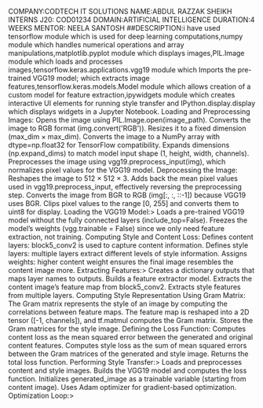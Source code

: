 COMPANY:CODTECH IT SOLUTIONS 
NAME:ABDUL RAZZAK SHEIKH 
INTERNS J20: COD01234 
DOMAIN:ARTIFICIAL INTELLIGENCE 
DURATION:4 WEEKS 
MENTOR: NEELA SANTOSH 
##DESCRIPTION:i have used tensorflow module which is used for deep learning computations,numpy module which handles numerical operations and array manipulations,matplotlib.pyplot module which displays images,PIL.Image module which loads and processes images,tensorflow.keras.applications.vgg19 module which Imports the pre-trained VGG19 model; which extracts image features,tensorflow.keras.models.Model module which allows creation of a custom model for feature extraction,ipywidgets module which creates interactive UI elements for running style transfer and IPython.display.display which displays widgets in a Jupyter Notebook.
Loading and Preprocessing Images:
Opens the image using PIL.Image.open(image_path).
Converts the image to RGB format (img.convert('RGB')).
Resizes it to a fixed dimension (max_dim × max_dim).
Converts the image to a NumPy array with dtype=np.float32 for TensorFlow compatibility.
Expands dimensions (np.expand_dims) to match model input shape (1, height, width, channels).
Preprocesses the image using vgg19.preprocess_input(img), which normalizes pixel values for the VGG19 model.
Deprocessing the Image:
Reshapes the image to 512 × 512 × 3.
Adds back the mean pixel values used in vgg19.preprocess_input, effectively reversing the preprocessing step.
Converts the image from BGR to RGB (img[:, :, ::-1]) because VGG19 uses BGR.
Clips pixel values to the range [0, 255] and converts them to uint8 for display.
Loading the VGG19 Model:>
Loads a pre-trained VGG19 model without the fully connected layers (include_top=False).
Freezes the model’s weights (vgg.trainable = False) since we only need feature extraction, not training.
Computing Style and Content Loss:
Defines content layers: block5_conv2 is used to capture content information.
Defines style layers: multiple layers extract different levels of style information.
Assigns weights: higher content weight ensures the final image resembles the content image more.
Extracting Features:>
Creates a dictionary outputs that maps layer names to outputs.
Builds a feature extractor model.
Extracts the content image’s feature map from block5_conv2.
Extracts style features from multiple layers.
Computing Style Representation Using Gram Matrix:
The Gram matrix represents the style of an image by computing the correlations between feature maps.
The feature map is reshaped into a 2D tensor ([-1, channels]), and tf.matmul computes the Gram matrix.
Stores the Gram matrices for the style image.
Defining the Loss Function:
Computes content loss as the mean squared error between the generated and original content features.
Computes style loss as the sum of mean squared errors between the Gram matrices of the generated and style image.
Returns the total loss function.
Performing Style Transfer:>
Loads and preprocesses content and style images.
Builds the VGG19 model and computes the loss function.
Initializes generated_image as a trainable variable (starting from content image).
Uses Adam optimizer for gradient-based optimization.
Optimization Loop:>
